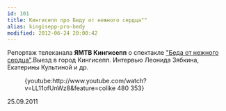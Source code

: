 ```yaml
---
id: 101
title: Кингисепп про Беду от нежного сердца""
alias: kingisepp-pro-bedy
modified: 2012-06-24 20:00:42
---
```


Репортаж телеканала **ЯМТВ Кингисепп** о спектакле <a href="39-beda-ot-neghnogo-serdca.html">"Беда от нежного сердца"</a>.Выезд в город Кингисепп. Интервью Леонида Зябкина, Екатерины Культиной и др.

<figure>{youtube:http://www.youtube.com/watch?v=LL11ofUnWz8&amp;feature=colike 480 353}</figure>

25.09.2011

